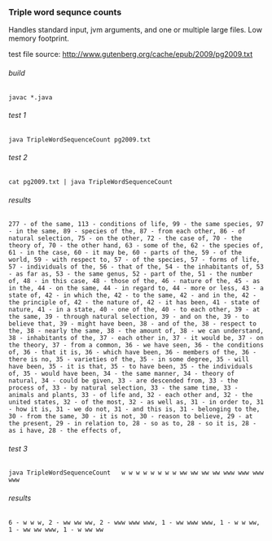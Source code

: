 
### Triple word sequnce counts
Handles standard input, jvm arguments, and one or multiple large files.  Low memory footprint. 

test file source: http://www.gutenberg.org/cache/epub/2009/pg2009.txt

###### build

`javac *.java`

###### test 1
`java TripleWordSequenceCount pg2009.txt`
###### test 2
`cat pg2009.txt | java TripleWordSequenceCount`


###### results
```
277 - of the same, 113 - conditions of life, 99 - the same species, 97 - in the same, 89 - species of the, 87 - from each other, 86 - of natural selection, 75 - on the other, 72 - the case of, 70 - the theory of, 70 - the other hand, 63 - some of the, 62 - the species of, 61 - in the case, 60 - it may be, 60 - parts of the, 59 - of the world, 59 - with respect to, 57 - of the species, 57 - forms of life, 57 - individuals of the, 56 - that of the, 54 - the inhabitants of, 53 - as far as, 53 - the same genus, 52 - part of the, 51 - the number of, 48 - in this case, 48 - those of the, 46 - nature of the, 45 - as in the, 44 - on the same, 44 - in regard to, 44 - more or less, 43 - a state of, 42 - in which the, 42 - to the same, 42 - and in the, 42 - the principle of, 42 - the nature of, 42 - it has been, 41 - state of nature, 41 - in a state, 40 - one of the, 40 - to each other, 39 - at the same, 39 - through natural selection, 39 - and on the, 39 - to believe that, 39 - might have been, 38 - and of the, 38 - respect to the, 38 - nearly the same, 38 - the amount of, 38 - we can understand, 38 - inhabitants of the, 37 - each other in, 37 - it would be, 37 - on the theory, 37 - from a common, 36 - we have seen, 36 - the conditions of, 36 - that it is, 36 - which have been, 36 - members of the, 36 - there is no, 35 - varieties of the, 35 - in some degree, 35 - will have been, 35 - it is that, 35 - to have been, 35 - the individuals of, 35 - would have been, 34 - the same manner, 34 - theory of natural, 34 - could be given, 33 - are descended from, 33 - the process of, 33 - by natural selection, 33 - the same time, 33 - animals and plants, 33 - of life and, 32 - each other and, 32 - the united states, 32 - of the most, 32 - as well as, 31 - in order to, 31 - how it is, 31 - we do not, 31 - and this is, 31 - belonging to the, 30 - from the same, 30 - it is not, 30 - reason to believe, 29 - at the present, 29 - in relation to, 28 - so as to, 28 - so it is, 28 - as i have, 28 - the effects of,

```

###### test 3
`java TripleWordSequenceCount   w w w w w w w w ww ww ww ww www www www www `

###### results
```
6 - w w w, 2 - ww ww ww, 2 - www www www, 1 - ww www www, 1 - w w ww, 1 - ww ww www, 1 - w ww ww
```

